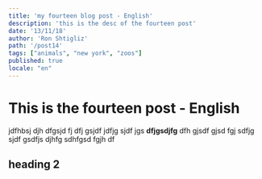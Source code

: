 ```yaml
---
title: 'my fourteen blog post - English'
description: 'this is the desc of the fourteen post'
date: '13/11/18'
author: 'Ron Shtigliz'
path: '/post14'
tags: ["animals", "new york", "zoos"]
published: true
locale: "en"
---
```


# This is the fourteen post - English

jdfhbsj djh dfgsjd fj dfj gsjdf jdfjg sjdf jgs **dfjgsdjfg** dfh gjsdf gjsd fgj sdfjg sjdf gsdfjs djhfg sdhfgsd fgjh df

## heading 2
